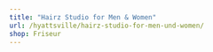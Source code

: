 ```yaml
---
title: "Hairz Studio for Men & Women"
url: /hyattsville/hairz-studio-for-men-und-women/
shop: Friseur
---
```

